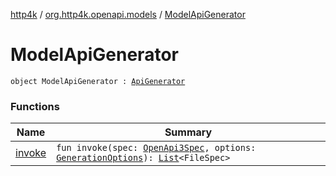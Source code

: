 [http4k](../../index.md) / [org.http4k.openapi.models](../index.md) / [ModelApiGenerator](./index.md)

# ModelApiGenerator

`object ModelApiGenerator : `[`ApiGenerator`](../../org.http4k.openapi/-api-generator.md)

### Functions

| Name | Summary |
|---|---|
| [invoke](invoke.md) | `fun invoke(spec: `[`OpenApi3Spec`](../../org.http4k.openapi/-open-api3-spec/index.md)`, options: `[`GenerationOptions`](../../org.http4k.openapi/-generation-options/index.md)`): `[`List`](https://kotlinlang.org/api/latest/jvm/stdlib/kotlin.collections/-list/index.html)`<FileSpec>` |

